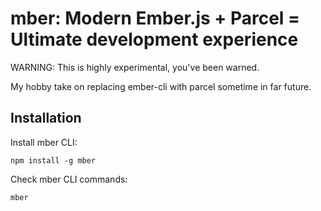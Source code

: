 # mber: Modern Ember.js + Parcel = Ultimate development experience

WARNING: This is highly experimental, you've been warned.

My hobby take on replacing ember-cli with parcel sometime in far future.

## Installation

Install mber CLI:

```
npm install -g mber
```

Check mber CLI commands:

```
mber
```
